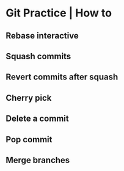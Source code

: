 # Git Practice | How to

## Rebase interactive

## Squash commits

## Revert commits after squash 

## Cherry pick

## Delete a commit

## Pop commit

## Merge branches
